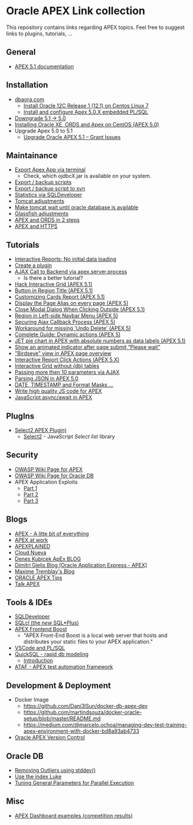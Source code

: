 # Oracle APEX Link collection
This repository contains links regarding APEX topics. Feel free to suggest links to plugins, tutorials, ...

## General
* [APEX 5.1 documentation](https://docs.oracle.com/database/apex-5.1/index.htm)

## Installation
* [dbaora.com](http://www.dbaora.com)
  * [Install Oracle 12C Release 1 (12.1) on Centos Linux 7](http://dbaora.com/install-oracle-12c-release-1-12-1-on-centos-linux-7/)
  * [Install and configure Apex 5.0.X embedded PL/SQL](http://dbaora.com/install-and-configure-apex-5-0-x-embedded-plsql/)
* [Downgrade 5.1 -> 5.0](http://jastraub.blogspot.de/2017/01/ooops-i-did-it-again.html)
* [Installing Oracle XE, ORDS and Apex on CentOS (APEX 5.0)](http://ora-00001.blogspot.de/2015/06/installing-oracle-xe-ords-and-apex-on-centos-linux-part-zero.html)
* Upgrade Apex 5.0 to 5.1
  * [Upgrade Oracle APEX 5.1 – Grant Issues](http://farzadsoltani.com/2017/03/01/upgrade-oracle-apex-5-1-grant-issues/)

## Maintainance

* [Export Apex App via terminal](https://ruepprich.wordpress.com/2011/07/15/exporting-an-apex-application-via-command-line/)
  * Check, which ojdbcX.jar is available on your system.
* [Export / backup scripts](https://github.com/OraOpenSource/apexbackup)
* [Export / backup script to svn](http://sve.to/2012/03/12/automatically-backup-oracle-apex-applications-to-subversion/)
* [Statistics via SQLDeveloper](http://dgielis.blogspot.de/2011/12/sql-developer-application-express.html)
* [Tomcat adjustments](http://www.cloudnueva.com/blog/tuning-tomcat-for-apexords-in-production)
* [Make tomcat wait until oracle database is available](http://warp11.nl/2017/03/make-tomcat-wait-until-oracle-database-is-available/)
* [Glassfish adjustments](http://www.cloudnueva.com/blog/tuning-glassfish-for-oracle-apex-ords-in-production)
* [APEX and ORDS in 2 steps](http://joelkallman.blogspot.de/2017/05/apex-and-ords-up-and-running-in2-steps.html)
* [APEX and HTTPS](https://apex.oracle.com/pls/apex/germancommunities/apexcommunity/tipp/6121/index-en.html)

## Tutorials

* [Interactive Reports: No initial data loading](http://www.apexsolutions.de/blog/allgemein/interactive-report-without-initial-results/)
* [Create a plugin](http://www.stefan-armbruster.com/index.php/10-it/apex/10-how-to-create-an-apex-plugin-2)
* [AJAX Call to Backend via apex.server.process](http://tpetrus.blogspot.de/2013/03/ajax-in-apex-introduction-and-techniques.html)
  * Is there a better tutorial?
* [Hack Interactive Grid (APEX 5.1)](http://hardlikesoftware.com/weblog/2017/01/18/how-to-hack-apex-interactive-grid-part-1/)
* [Button in Region Title (APEX 5.1)](http://max-tremblay.blogspot.de/2016/05/button-in-region-title.html)
* [Customizing Cards Report (APEX 5.1)](http://max-tremblay.blogspot.de/2016/09/customizing-cards-report.html)
* [Display the Page Alias on every page (APEX 5)](http://nuijten.blogspot.de/2017/01/apex-display-page-alias-on-every-page.html)
* [Close Modal Dialog When Clicking Outside (APEX 5.1)](http://max-tremblay.blogspot.de/2016/06/close-modal-dialog-when-clicking-outside.html)
* [Region in Left-side Navbar Menu (APEX 5)](http://max-tremblay.blogspot.de/2016/04/region-in-left-side-navbar-menu.html)
* [Securing Ajax Callback Process (APEX 5)](http://max-tremblay.blogspot.de/2016/09/securing-ajax-callback-process.html)
* [Workaround for missing 'Undo Delete' (APEX 5)](https://apex.oracle.com/pls/apex/germancommunities/apexcommunity/tipp/5921/index-en.html)
* [Complete Guide: Dynamic actions (APEX 5)](http://www.explorer-development.uk.com/complete-guide-da)
* [JET pie chart in APEX with absolute numbers as data labels (APEX 5.1)](http://www.apex-at-work.com/2017/05/jet-pie-chart-in-apex-with-absolute.html)
* [Show an animated indicator after page submit “Please wait”](http://allipierreapex.blogspot.de/2017/04/show-animated-please-wait-indicator.html)
* ["Birdseye" view in APEX page overview](http://richarddacre.postach.io/post/get-a-birdseye-view-of-an-apex-app)
* [Interactive Report Click Actions (APEX 5.X)](http://www.jmjcloud.com/blog/-apex-5x-interactive-report-one-click-wonder)
* [Interactive Grid without (db) tables](https://apex.oracle.com/pls/apex/germancommunities/apexcommunity/tipp/6361/index-en.html)
* [Passing more then 10 parameters via AJAX](https://atulley.wordpress.com/2014/02/07/passing-more-than-10-values-with-apex-server-process/)
* [Parsing JSON in APEX 5.0](http://www.explorer.uk.com/parsing-json-apex-5-0/)
* [DATE, TIMESTAMP and Format Masks ...](https://blogs.oracle.com/apex/date%2c-timestamp-and-format-masks)
* [Write high quality JS code for APEX](https://fuzziebrain.com/content/id/1708/)
* [JavaScript async/await in APEX](http://vmorneau.me/javascript-async-await/)

## PlugIns
* [Select2 APEX Plugin)](https://github.com/nbuytaert1/apex-select2)
  * [Select2](https://select2.github.io/) - JavaScript _Select list_ library

## Security
* [OWASP Wiki Page for APEX](https://www.owasp.org/index.php/Application_Express_(ApEx))
* [OWASP Wiki Page for Oracle DB](https://www.owasp.org/index.php/Testing_for_Oracle)
* APEX Application Exploits
  * [Part 1](http://www.wegobeyond.co.uk/blog/entry/oracle-apex-application-exploits-part-1.html)
  * [Part 2](http://www.wegobeyond.co.uk/blog/entry/oracle-apex-application-exploits-part-2.html)
  * [Part 3](http://www.wegobeyond.co.uk/blog/entry/oracle-apex-application-exploits-part-3.html)

## Blogs

* [APEX - A litte bit of everything](http://rimblas.com/blog/)
* [APEX at work](http://www.apex-at-work.com/)
* [APEXPLAINED](https://apexplained.wordpress.com/)
* [Cloud Nueva](http://www.cloudnueva.com/1/feed)
* [Denes Kubicek ApEx BLOG](http://deneskubicek.blogspot.com)
* [Dimitri Gielis Blog (Oracle Application Express - APEX)](http://dgielis.blogspot.com/)
* [Maxime Tremblay's Blog](http://max-tremblay.blogspot.de/)
* [ORACLE APEX Tips](http://orclapextips.blogspot.com)
* [Talk APEX](https://www.talkapex.com)

## Tools & IDEs

* [SQLDeveloper](http://www.oracle.com/technetwork/developer-tools/sql-developer/overview/index.html)
* [SQLcl (the _new_ SQL*Plus)](http://www.oracle.com/technetwork/developer-tools/sqlcl/overview/index.html)
* [APEX Frontend Boost](https://github.com/OraOpenSource/apex-frontend-boost)
  * "APEX Front-End Boost is a local web server that hosts and distributes your static files to your APEX application."
* [VSCode and PL/SQL](https://ora-00001.blogspot.de/2017/03/using-vs-code-for-plsql-development.html)
* [QuickSQL - rapid db modeling](https://apex.oracle.com/en/quicksql/)
  * [Introduction](http://www.explorer.uk.com/quicksql-saves-time/)
* [ATAF - APEX test automation framework](https://github.com/schunt1/ATAF)

## Development & Deployment

* Docker Image
  * https://github.com/Dani3lSun/docker-db-apex-dev
  * https://github.com/martindsouza/docker-oracle-setup/blob/master/README.md
  * https://medium.com/@marcelo.ochoa/managing-dev-test-training-apex-environment-with-docker-bd8a93ab4733
* [Oracle APEX Version Control](https://www.insum.ca/oracle-apex-version-control/)

## Oracle DB

* [Removing Outliers using stddev()](http://www.grassroots-oracle.com/2017/06/removing-outliers-using-stddev.html)
* [Use the index Luke](http://use-the-index-luke.com/)
* [Tuning General Parameters for Parallel Execution](https://docs.oracle.com/database/121/VLDBG/GUID-8632FD0C-AB90-4F1F-81B3-58D24C3AAD74.htm#VLDBG1481)

## Misc

* [APEX Dashboard examples (competition results)](https://apex.oracle.com/pls/apex/f?p=59374:4:::NO:RP)

